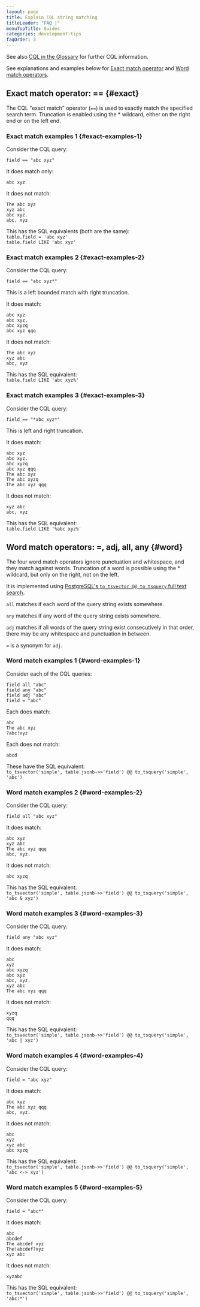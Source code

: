 ```yaml
---
layout: page
title: Explain CQL string matching
titleLeader: "FAQ |"
menuTopTitle: Guides
categories: development-tips
faqOrder: 3
---
```


See also [CQL in the Glossary](/reference/glossary/#cql) for further CQL information.

See explanations and examples below for
[Exact match operator](#exact) and [Word match operators](#word).

## Exact match operator: == {#exact}

The CQL "exact match" operator (`==`) is used to exactly match the specified search term.
Truncation is enabled using the \* wildcard, either on the right end or on the left end.

### Exact match examples 1 {#exact-examples-1}

Consider the CQL query:
```
field == "abc xyz"
```

It does match only:
```
abc xyz
```

It does not match:
```
The abc xyz
xyz abc
abc xyz.
abc, xyz
```

This has the SQL equivalents (both are the same):<br/>
`table.field = 'abc xyz'`<br/>
`table.field LIKE 'abc xyz'`

### Exact match examples 2 {#exact-examples-2}

Consider the CQL query:
```
field == "abc xyz*"
```

This is a left bounded match with right truncation.

It does match:
```
abc xyz
abc xyz.
abc xyzq
abc xyz qqq
```

It does not match:
```
The abc xyz
xyz abc
abc, xyz
```

This has the SQL equivalent:<br/>
`table.field LIKE 'abc xyz%'`

### Exact match examples 3 {#exact-examples-3}

Consider the CQL query:
```
field == "*abc xyz*"
```
This is left and right truncation.

It does match:
```
abc xyz
abc xyz.
abc xyzq
abc xyz qqq
The abc xyz
The abc xyzq
The abc xyz qqq
```

It does not match:
```
xyz abc
abc, xyz
```

This has the SQL equivalent:<br/>
`table.field LIKE '%abc xyz%'`

## Word match operators: =, adj, all, any {#word}

The four word match operators ignore punctuation and whitespace, and they match against words.
Truncation of a word is possible using the \* wildcard, but only on the right, not on the left.

It is implemented using [PostgreSQL's `to_tsvector @@ to_tsquery` full text search](https://www.postgresql.org/docs/current/functions-textsearch.html).

`all` matches if each word of the query string exists somewhere.

`any` matches if any word of the query string exists somewhere.

`adj` matches if all words of the query string exist consecutively in that order, there may be any whitespace and punctuation in between.

`=` is a synonym for `adj`.

### Word match examples 1 {#word-examples-1}

Consider each of the CQL queries:
```
field all "abc"
field any "abc"
field adj "abc"
field = "abc"
```

Each does match:
```
abc
The abc xyz
?abc!xyz
```

Each does not match:
```
abcd
```

These have the SQL equivalent:<br/>
`to_tsvector('simple', table.jsonb->>'field') @@ to_tsquery('simple', 'abc')`

### Word match examples 2 {#word-examples-2}

Consider the CQL query:
```
field all "abc xyz"
```

It does match:
```
abc xyz
xyz abc
The abc xyz qqq
abc, xyz.
```

It does not match:
```
abc xyzq
```

This has the SQL equivalent:<br/>
`to_tsvector('simple', table.jsonb->>'field') @@ to_tsquery('simple', 'abc & xyz')`

### Word match examples 3 {#word-examples-3}

Consider the CQL query:
```
field any "abc xyz"
```

It does match:
```
abc
xyz
abc xyzq
abc xyz
abc, xyz.
xyz abc
The abc xyz qqq
```

It does not match:
```
xyzq
qqq
```

This has the SQL equivalent:<br/>
`to_tsvector('simple', table.jsonb->>'field') @@ to_tsquery('simple', 'abc | xyz')`

### Word match examples 4 {#word-examples-4}

Consider the CQL query:
```
field = "abc xyz"
```

It does match:
```
abc xyz
The abc xyz qqq
abc, xyz.
```

It does not match:
```
abc
xyz
xyz abc
abc xyzq
```

This has the SQL equivalent:<br/>
`to_tsvector('simple', table.jsonb->>'field') @@ to_tsquery('simple', 'abc <-> xyz')`

### Word match examples 5 {#word-examples-5}

Consider the CQL query:
```
field = "abc*"
```

It does match:
```
abc
abcdef
The abcdef xyz
The!abcdef?xyz
xyz abc
```

It does not match:
```
xyzabc
```

This has the SQL equivalent:<br/>
`to_tsvector('simple', table.jsonb->>'field') @@ to_tsquery('simple', 'abc:*')`

